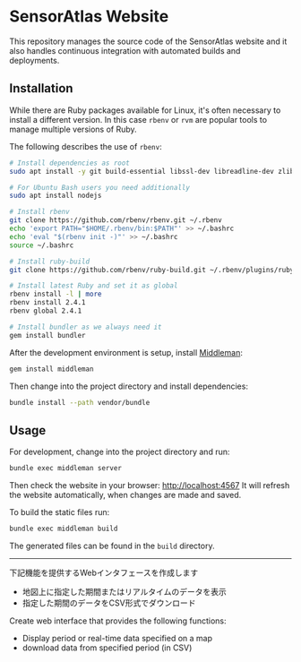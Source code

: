 # SensorAtlas Website

This repository manages the source code of the SensorAtlas website and it also
handles continuous integration with automated builds and deployments.

## Installation

While there are Ruby packages available for Linux, it's often necessary to
install a different version. In this case `rbenv` or `rvm` are popular tools to
manage multiple versions of Ruby.

The following describes the use of `rbenv`:

```bash
# Install dependencies as root
sudo apt install -y git build-essential libssl-dev libreadline-dev zlib1g-dev

# For Ubuntu Bash users you need additionally
sudo apt install nodejs

# Install rbenv
git clone https://github.com/rbenv/rbenv.git ~/.rbenv
echo 'export PATH="$HOME/.rbenv/bin:$PATH"' >> ~/.bashrc
echo 'eval "$(rbenv init -)"' >> ~/.bashrc
source ~/.bashrc

# Install ruby-build
git clone https://github.com/rbenv/ruby-build.git ~/.rbenv/plugins/ruby-build

# Install latest Ruby and set it as global
rbenv install -l | more
rbenv install 2.4.1
rbenv global 2.4.1

# Install bundler as we always need it
gem install bundler
```

After the development environment is setup, install
[Middleman](https://middlemanapp.com):

```bash
gem install middleman
```

Then change into the project directory and install dependencies:

```bash
bundle install --path vendor/bundle
```

## Usage

For development, change into the project directory and run:

```bash
bundle exec middleman server
```

Then check the website in your browser: [http://localhost:4567](http://localhost:4567)
It will refresh the website automatically, when changes are made and saved.

To build the static files run:

```bash
bundle exec middleman build
```

The generated files can be found in the `build` directory.

---

下記機能を提供するWebインタフェースを作成します

- 地図上に指定した期間またはリアルタイムのデータを表示
- 指定した期間のデータをCSV形式でダウンロード

Create web interface that provides the following functions:

- Display period or real-time data specified on a map
- download data from specified period (in CSV)
